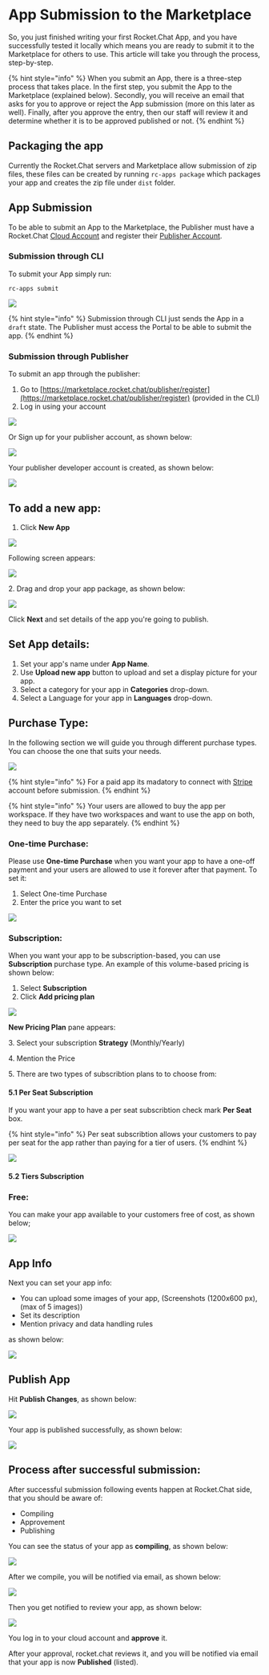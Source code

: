 # App Submission to the Marketplace

So, you just finished writing your first Rocket.Chat App, and you have successfully tested it locally which means you are ready to submit it to the Marketplace for others to use. This article will take you through the process, step-by-step.

{% hint style="info" %}
When you submit an App, there is a three-step process that takes place. In the first step, you submit the App to the Marketplace (explained below). Secondly, you will receive an email that asks for you to approve or reject the App submission (more on this later as well). Finally, after you approve the entry, then our staff will review it and determine whether it is to be approved published or not.
{% endhint %}

## Packaging the app

Currently the Rocket.Chat servers and Marketplace allow submission of zip files, these files can be created by running `rc-apps package` which packages your app and creates the zip file under `dist` folder.

## App Submission

To be able to submit an App to the Marketplace, the Publisher must have a Rocket.Chat [Cloud Account](https://cloud.rocket.chat/login) and register their [Publisher Account](https://marketplace.rocket.chat/publisher/register).

### Submission through CLI

To submit your App simply run:

`rc-apps submit`

![](<../../../.gitbook/assets/image (186) (1).png>)

{% hint style="info" %}
Submission through CLI just sends the App in a `draft` state. The Publisher must access the Portal to be able to submit the app.
{% endhint %}

### Submission through Publisher

To submit an app through the publisher:

1. Go to [https://marketplace.rocket.chat/publisher/register](https://marketplace.rocket.chat/publisher/register) (provided in the CLI)
2. Log in using your account

![](<../../../.gitbook/assets/image (55).png>)

Or Sign up for your publisher account,  as shown below:

![](<../../../.gitbook/assets/image (183).png>)

Your publisher developer account is created, as shown below:

![](<../../../.gitbook/assets/image (48).png>)

## To add a new app:

1. Click **New App**

![](<../../../.gitbook/assets/image (19).png>)

Following screen appears:&#x20;

![](<../../../.gitbook/assets/image (45).png>)

2\. Drag and drop your app package, as shown below:

![](<../../../.gitbook/assets/image (64).png>)

Click **Next** and set details of the app you're going to publish.

## **Set App details:**

1. Set your app's name under **App Name**.
2. &#x20;Use **Upload new app** button to upload and set a display picture for your app.&#x20;
3. Select a category for your app in **Categories** drop-down.&#x20;
4. Select a Language for your app in **Languages** drop-down.&#x20;

## Purchase Type:

In the following section we will guide you through different purchase types. You can choose the one that suits your needs.

![](<../../../.gitbook/assets/image (56).png>)

{% hint style="info" %}
For a paid app its madatory to connect with [Stripe](https://stripe.com) account before submission.
{% endhint %}

{% hint style="info" %}
Your users are allowed to buy the app per workspace. If they have two workspaces and want to use the app on both, they need to buy the app separately.
{% endhint %}

### One-time Purchase:

Please use **One-time Purchase** when you want your app to have a one-off payment and your users  are allowed to use it forever after that payment. To set it:

1. Select One-time Purchase
2. Enter the price you want to set

![](<../../../.gitbook/assets/image (31).png>)

### Subscription:

When you want your app to be subscription-based, you can use **Subscription** purchase type. An example of this volume-based pricing is shown below:

1. Select **Subscription**
2. Click **Add pricing plan**

![](<../../../.gitbook/assets/image (11).png>)

**New Pricing Plan** pane appears:

3\. Select your subscription **Strategy** (Monthly/Yearly)&#x20;

4\. Mention the Price

5\. There are two types of subscribtion plans to to choose from: &#x20;

#### **5.1** Per Seat Subscription&#x20;

If you want your app to have a per seat subscribtion check mark **Per Seat** box.

{% hint style="info" %}
Per seat subscribtion allows your customers to pay per seat for the app rather than paying for a tier of users.
{% endhint %}

![](<../../../.gitbook/assets/image (3).png>)

#### **5.2** Tiers Subscription&#x20;



### Free:

You can make your app available to your customers free of cost,  as shown below;

![](<../../../.gitbook/assets/image (2).png>)

## App Info

Next you can set your app info:

* You can upload some images of your app, (Screenshots (1200x600 px), (max of 5 images))
* Set its description
* Mention privacy and data handling rules

as shown below:

![](<../../../.gitbook/assets/image (22).png>)

## Publish App

Hit **Publish Changes**, as shown below:

![](<../../../.gitbook/assets/image (40).png>)

Your app is published successfully, as shown below:

![](<../../../.gitbook/assets/image (15).png>)

## Process after successful submission:

After successful submission following events happen at Rocket.Chat side, that you should be aware of:

* Compiling
* Approvement
* Publishing

You can see the status of your app as **compiling**, as shown below:

![](<../../../.gitbook/assets/image (191).png>)

After we compile, you will be notified via email, as shown below:

![](<../../../.gitbook/assets/image (194).png>)

Then you get notified to review your app, as shown below:

![](<../../../.gitbook/assets/image (192) (1).png>)

You log in to your cloud account and **approve** it.

After your approval, rocket.chat reviews it, and you will be notified via email that your app is now **Published** (listed).
